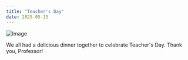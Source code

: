```yaml
---
title: "Teacher's Day"
date: 2025-05-15
---
```


![Image](//bspl.korea.ac.kr/Board/Lab_News/2025/250515_Teachers_Day.jpg) 

We all had a delicious dinner together to celebrate Teacher's Day. Thank you, Professor!
